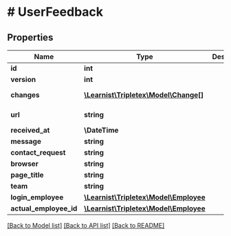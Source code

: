 # # UserFeedback

## Properties

Name | Type | Description | Notes
------------ | ------------- | ------------- | -------------
**id** | **int** |  | [optional]
**version** | **int** |  | [optional]
**changes** | [**\Learnist\Tripletex\Model\Change[]**](Change.md) |  | [optional] [readonly]
**url** | **string** |  | [optional] [readonly]
**received_at** | **\DateTime** |  | [optional]
**message** | **string** |  |
**contact_request** | **string** |  |
**browser** | **string** |  |
**page_title** | **string** |  |
**team** | **string** |  |
**login_employee** | [**\Learnist\Tripletex\Model\Employee**](Employee.md) |  | [optional]
**actual_employee_id** | [**\Learnist\Tripletex\Model\Employee**](Employee.md) |  | [optional]

[[Back to Model list]](../../README.md#models) [[Back to API list]](../../README.md#endpoints) [[Back to README]](../../README.md)
